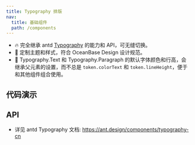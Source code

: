 ```yaml
---
title: Typography 排版
nav:
  title: 基础组件
  path: /components
---
```


- 🔥 完全继承 antd [Typography](https://ant.design/components/typography-cn) 的能力和 API，可无缝切换。
- 💄 定制主题和样式，符合 OceanBase Design 设计规范。
- 📢 Typography.Text 和 Typography.Paragraph 的默认字体颜色和行高，会继承父元素的设置，而不总是 `token.colorText` 和 `token.lineHeight`，便于和其他组件组合使用。

## 代码演示

<code src="./demo/title.tsx" title="标题"></code>

<code src="./demo/text.tsx" title="文本与超链接"></code>

<code src="./demo/editable.tsx" title="可编辑"></code>

<code src="./demo/font-family.tsx" title="字体" description="详见 [字体设计规范](/docs/spec/typography)。"></code>

<code src="./demo/inner.tsx" title="和其他组件组合使用" debug></code>

## API

- 详见 antd Typography 文档: https://ant.design/components/typography-cn
